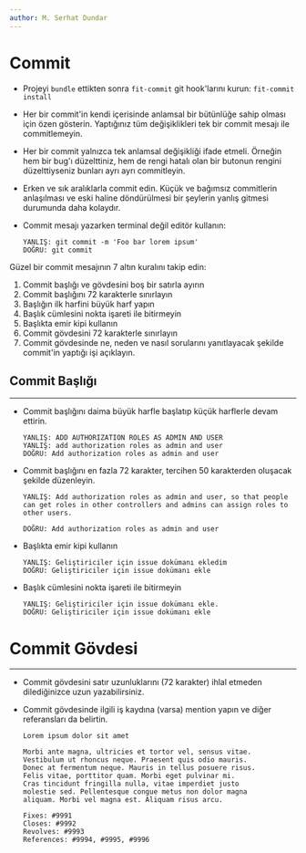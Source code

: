 ```yaml
---
author: M. Serhat Dundar
---
```


# Commit

- Projeyi `bundle` ettikten sonra `fit-commit` git hook'larını kurun: `fit-commit install`

- Her bir commit'in kendi içerisinde anlamsal bir bütünlüğe sahip olması için özen gösterin. Yaptığınız tüm değişiklikleri tek bir commit mesajı ile commitlemeyin.

- Her bir commit yalnızca tek anlamsal değişikliği ifade etmeli. Örneğin hem bir bug'ı düzelttiniz, hem de rengi hatalı olan bir butonun rengini düzelttiyseniz bunları ayrı ayrı commitleyin.

- Erken ve sık aralıklarla commit edin. Küçük ve bağımsız commitlerin anlaşılması ve eski haline döndürülmesi bir şeylerin yanlış gitmesi durumunda daha kolaydır.

- Commit mesajı yazarken terminal değil editör kullanın:

  ```
  YANLIŞ: git commit -m 'Foo bar lorem ipsum'
  DOĞRU: git commit
  ```

Güzel bir commit mesajının 7 altın kuralını takip edin:

1. Commit başlığı ve gövdesini boş bir satırla ayırın
1. Commit başlığını 72 karakterle sınırlayın
1. Başlığın ilk harfini büyük harf yapın
1. Başlık cümlesini nokta işareti ile bitirmeyin
1. Başlıkta emir kipi kullanın
1. Commit gövdesini 72 karakterle sınırlayın
1. Commit gövdesinde ne, neden ve nasıl sorularını yanıtlayacak şekilde commit'in yaptığı işi açıklayın.


## Commit Başlığı
-----------------

- Commit başlığını daima büyük harfle başlatıp küçük harflerle devam ettirin.

  ```
  YANLIŞ: ADD AUTHORIZATION ROLES AS ADMIN AND USER
  YANLIŞ: add authorization roles as admin and user
  DOĞRU: Add authorization roles as admin and user
  ```

- Commit başlığını en fazla 72 karakter, tercihen 50 karakterden oluşacak şekilde düzenleyin.

  ```
  YANLIŞ: Add authorization roles as admin and user, so that people can get roles in other controllers and admins can assign roles to other users.

  DOĞRU: Add authorization roles as admin and user
  ```

- Başlıkta emir kipi kullanın

  ```
  YANLIŞ: Geliştiriciler için issue dokümanı ekledim
  DOĞRU: Geliştiriciler için issue dokümanı ekle
  ```

- Başlık cümlesini nokta işareti ile bitirmeyin

  ```
  YANLIŞ: Geliştiriciler için issue dokümanı ekle.
  DOĞRU: Geliştiriciler için issue dokümanı ekle
  ```

# Commit Gövdesi
----------------

- Commit gövdesini satır uzunluklarını (72 karakter) ihlal etmeden dilediğinizce uzun yazabilirsiniz.

- Commit gövdesinde ilgili iş kaydına (varsa) mention yapın ve diğer referansları da belirtin.

  ```
  Lorem ipsum dolor sit amet

  Morbi ante magna, ultricies et tortor vel, sensus vitae.
  Vestibulum ut rhoncus neque. Praesent quis odio mauris.
  Donec at fermentum neque. Mauris in tellus posuere risus.
  Felis vitae, porttitor quam. Morbi eget pulvinar mi.
  Cras tincidunt fringilla nulla, vitae imperdiet justo
  molestie sed. Pellentesque congue metus non dolor magna
  aliquam. Morbi vel magna est. Aliquam risus arcu.

  Fixes: #9991
  Closes: #9992
  Revolves: #9993
  References: #9994, #9995, #9996
  ```

